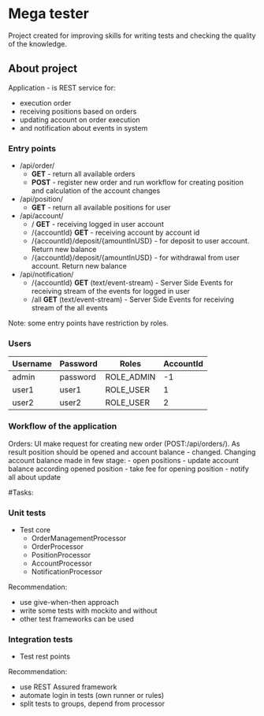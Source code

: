 # Mega tester

Project created for improving skills for writing tests and checking the quality of the knowledge.

## About project

Application - is REST service for:
 - execution order
 - receiving positions based on orders
 - updating account on order execution
 - and notification about events in system
 
 ### Entry points
 - /api/order/
	- **GET** - return all available orders
 	- **POST** - register new order and run workflow for creating position and calculation of the account changes
- /api/position/
	- **GET** - return all available positions for user
- /api/account/
	- / **GET** - receiving logged in user account
	- /{accountId} **GET** - receiving account by account id
	- /{accountId}/deposit/{amountInUSD} - for deposit to user account. Return new balance
	- /{accountId}/deposit/{amountInUSD} - for withdrawal from user account. Return new balance
- /api/notification/
	- /{accountId} **GET** (text/event-stream) - Server Side Events for receiving stream of the events for logged in user
	- /all **GET** (text/event-stream) - Server Side Events for receiving stream of the all events

Note: some entry points have restriction by roles.

### Users
| Username   | Password | Roles      | AccountId |
|------------|----------|------------|-----------|
| admin      | password | ROLE_ADMIN | -1        |
| user1      | user1    | ROLE_USER  | 1         |
| user2      | user2    | ROLE_USER  | 2         |

### Workflow of the application
Orders:
	UI make request for creating new order (POST:/api/orders/). As result position should be opened and account balance - changed.
	Changing account balance made in few stage:
	- open positions
	- update account balance according opened position
	- take fee for opening position
	- notify all about update 
	  

#Tasks:
### Unit tests
- Test core
	- OrderManagementProcessor
	- OrderProcessor
	- PositionProcessor
	- AccountProcessor
	- NotificationProcessor

Recommendation:
- use give-when-then approach
- write some tests with mockito and without
- other test frameworks can be used

### Integration tests
- Test rest points 

Recommendation:
- use REST Assured framework
- automate login in tests (own runner or rules)
- split tests to groups, depend from processor


